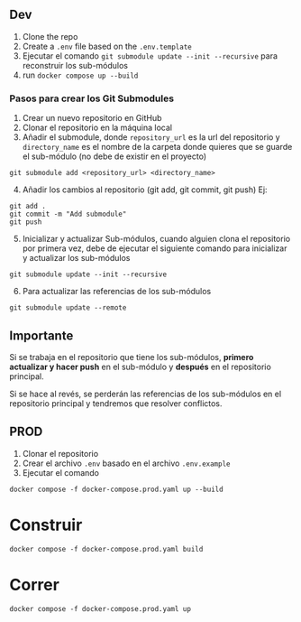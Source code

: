 ## Dev
1. Clone the repo
2. Create a `.env` file based on the `.env.template`
3. Ejecutar el comando `git submodule update --init --recursive` para reconstruir los sub-módulos
4. run `docker compose up --build`


### Pasos para crear los Git Submodules


1. Crear un nuevo repositorio en GitHub
2. Clonar el repositorio en la máquina local
3. Añadir el submodule, donde `repository_url` es la url del repositorio y `directory_name` es el nombre de la carpeta donde quieres que se guarde el sub-módulo (no debe de existir en el proyecto)
```
git submodule add <repository_url> <directory_name>
```
4. Añadir los cambios al repositorio (git add, git commit, git push)
Ej:
```
git add .
git commit -m "Add submodule"
git push
```
5. Inicializar y actualizar Sub-módulos, cuando alguien clona el repositorio por primera vez, debe de ejecutar el siguiente comando para inicializar y actualizar los sub-módulos
```
git submodule update --init --recursive
```
6. Para actualizar las referencias de los sub-módulos
```
git submodule update --remote
```


## Importante
Si se trabaja en el repositorio que tiene los sub-módulos, **primero actualizar y hacer push** en el sub-módulo y **después** en el repositorio principal. 

Si se hace al revés, se perderán las referencias de los sub-módulos en el repositorio principal y tendremos que resolver conflictos.

## PROD

1. Clonar el repositorio
2. Crear el archivo `.env` basado en el archivo `.env.example`
3. Ejecutar el comando 
```
docker compose -f docker-compose.prod.yaml up --build
```

# Construir
```
docker compose -f docker-compose.prod.yaml build
```
# Correr
```
docker compose -f docker-compose.prod.yaml up
```

